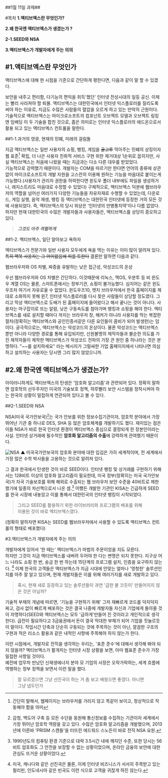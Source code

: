 ##1월 11일 과제##

#목차
**1.액티브엑스란 무엇인가?**

**2.왜 한국엔 엑티브엑스가 생겼는가 ?**

**2-1.SEED와 NSA**

**3.액티브엑스가 개발자에게 주는 의의**

#1.액티브엑스란 무엇인가
----

액티브엑스에 대해 현 시점을 기준으로 간단하게 평한다면, 다음과 같이 말 할 수 있겠다. 

보안을 내주고 편리함, 다기능의 편익을 취득'했던' 인터넷 전성시대의 
일등 공신. 이제는 빨리 사라져야 할 퇴물. 
액티브엑스는 대한민국에서 인터넷 익스플로러를 질리도록 써야 하는 이유로, 지금도 수많은 사람들의 혈압을 오르게 하고 있는 만악의 근원이다. 
기술적으로 액티브엑스는 마이크로소프트의 컴포넌트 오브젝트 모델과 오브젝트 링킹 앤 임베딩 이 두 기술을 합친 것으로, 좁은 의미로는 인터넷 익스플로러의 애드온으로서 활용 되고 있는 액티브엑스 컨트롤을 말한다. 

##1-1.과거의 영광, 현재의 민폐, 미래의 걸림돌

지금 액티브엑스는 일반 사용자의 쇼핑, 뱅킹, 게임을 ~~골고루~~ 막아주는 민폐의 상징이자 웹 표준[^1] 확립, 더 나은 사용자 친화적 서비스 구현 위한 제거대상 1순위로 꼽히지만, 사실 액티브엑스는 처음에 나왔을 때는 지금과는 다소 다른 대우를 받았었다.                      
기능적으로 강력했기 때문이다. 개발자는 COM을 따르기만 한다면 언어의 종류에 상관 없이 마이크로소프트의 개발 자원을 고스란히 이용해 원하는 기능을 마음대로 붙이는게 가능했다.(사용자가 관리자 권한을 허락한다면 윈도우 폴더 내부에도 파일을 생성하거나, 래지스트리도 마음대로 수정할 수 있었다)
구체적으로, 액티브엑스 덕분에 웹브라우저의 역할을 넘어선 여러가지 다양한 기능들을 자유자재로 수행할 수 있었는데, 다운로드, 게임 실행, 음악 재생, 뱅킹 등 액티브엑스는 대한민국 인터넷에 등장한 거의 모든 것에 사용되었다. 즉, 액티브엑스의 당시 위상은 '인터넷의 만병통치약'이나 다름 없었다.                     
하지만 현재 대한민국의 수많은 개발자들과 사용자들은, 엑티브엑스를 상당히 증오하고 있다.

>***그것도 아주 격렬하게***

##1-2. 액티브엑스, 일단 알아보고 욕하자

액티브엑스가 전문가와 일반 사용자 모두에게 욕을 먹는 이유는 이미 많이 알려져 있다. ~~특히 맥북 사용자는 그 어이없음에 피를 토한다~~
결론만 말하면 다음과 같다. 

웹브라우저와 OS 차별, 짜증을 유발하는 낮은 접근성, 악성코드의 온상

우선 웹브라우저와 OS 차별은 간단하다. 이것때문에 리눅스, 맥OS, 우분투 등 비 윈도우 계열 OS는 물론, 스마트폰에서는 정부기관, 쇼핑이 불가능했다.
심지어는 같은 윈도우조차 여기서 자유로울 수 없었다. 윈도우즈10, 엣지 브라우저에서 한국 홈페이지를 제대로 소화하지 못해 윈7, 인터넷 익스플로러를 다시 찾은 사람들이 상당할 정도였다. 
그리고 막상 액티브엑스로 도배가 된 홈페이지에 들어왔다고 해서 끝나는 것이 아니다. 사용자는 마구잡이로 뜨는 알람, 낮은 구동속도를 참아가며 뱅킹과 쇼핑을 해야 한다. 액티브엑스를 새로 설치할 때마다 꺼지는 브라우저 창, 해커가 아니라 사용자를 막는 복잡한 절차(정확히는 액티브엑스와 공인인증서같은 다른 요인들이 콤비가 되어 발생한)는 덤이다.
궁극적으로는, 액티브엑스는 악성코드의 온상이다. 물론 악성코드는 액티브엑스 뿐만 아니라 다양한 경로를 통해 유입되지만, 신원불명의 제작자들과 불순한 의도를 가진 제작자들이 제작한 액티브엑스가 악성코드 전파의 가장 큰 원인 중 하나라는 것은 분명하다. "~~를 설치하세요" 라는 메시지가 그럴싸한 기업 홈페이지에서 나타나면 의심하고 설치하는 사용자는 당시엔 그리 많지 않았으니까.

#2.왜 한국엔 액티브엑스가 생겼는가?
---
아이러니하게도 액티브엑스의 탄생은 '암호화 알고리즘'과 관련되어 있다. 정확히 말하면 암호학의 선두주자인 미국의 기술보호 정책, 하루빨리 보안 시스템을 정착시켜야 하는 한국의 상황이 밀접하게 연관되어 있다고 볼 수 있다.

##2-1.SEED와 NSA

NSA(미국 국가안보국)[^2]는 국가 안보를 위한 정보수집기관이자, 암호학 분야에서 가장 뛰어난 기관 중 하나로 DES, SHA 등 많은 암호체계를 개발하기도 했다. 재미있는 점은 이들 NSA가 바로 한국 인터넷 환경이 액티브액스 중심으로 결정되게 한 장본인이라는 사실. 인터넷 상거래에 필수적인 **암호화 알고리즘의 수출**에 강력하게 관여했기 때문이다.  

![NSA](http://www.offthegridnews.com/wp-content/uploads/2013/11/NSA-building.jpg)
▲ 미국국가안보국의 암호화 분야에 대한 입김은 가히 세계적이며, 전 세계에서 가장 많은 수학 박사들을 고용하는 것으로 알려져 있다. 

그 결과 한국에서 탄생한 것이 바로 SEED이다. 인터넷 뱅킹 및 상거래를 구현하기 위해서는 128비트 이상의 암호화 알고리즘이 필요한데, 미국 정부(정확히는 미국 국가안보국)가 자국 기술보호를 위해 해외로 수출되는 웹 브라우저 보안 수준을 40비트로 제한했기에 일종의 차선책으로서 나온 셈.[^3] 어쨌든 개발한 기관인 KISA는 긴급하게 SEED를 한국 시장에 내놓았고 이를 통해서 대한민국의 인터넷 뱅킹이 시작되었다. 

>그리고 SEED를 활용하기 위한 라이브러리와 프로그램의 배포를 위해           
>이용된 것이 바로 엑티브엑스였다.

(정확히 말하자면 KISA는 SEED를 웹브라우저에서 사용할 수 있도록 액티브엑스 컨트롤의 형태로 배포했다)

#3.액티브엑스가 개발자에게 주는 의의

개발자에게 있어서 '한 때는' 액티브엑스가 마법의 주문이었을 지도 모른다.   
하지만 그것이 지금 액티브엑스를 내버려 두어야 한 다는 변명은 되지 못한다. 지구상 어느 나라도 쇼핑 한 번, 송금 한 번 하는데 15단계의 프로그램 설치, 인증을 요구하지 않는다. [^4] 이제 한국의 고객들은 액티브엑스가 지금 시대에 안맞는 얼마나 '멍청한' 솔루션인지를 아주 잘 알고 있으며, 현재 개발자들은 이를 위해 여러가지를 새로 개발하고 있다.  

>혹시, 현재 새로 등장하고 있는 솔루션들이 과연 '급한 불 끄듯이' 만들어지지 않은 것은 아닐까?

기술적 부채의 개념에 따르면, '기능을 구현하기 위해' 그저 재빠르게 코드를 덕지덕지 짜고, 검사 없이 빠르게 배포하는 것은 결국 나중에 개발자들 자신과 기업에게 돌아올 것이 자명하다(SEED와 액티브엑스는 모두 '급하게'만들어 진 것이라고 개인적으로 생각한다). 급전이 필요하다고 3금융권에서 돈이 결국 막대한 부채가 되어 기업을 짓눌르듯이 말이다. 작업시간 단축과 단순히 구동되는 것에 주목하는 것이 아닌, 깔끔한 구조의 구현과 적은 리소스 활용과 같은 내적인 사항에 주목해야 하지 않는가 한다.

이런 시점에서, 개발자로 전직을 생각하는 우리는, '표준 준수'에 대해서 생각해 봐야 되지 않을까? 액티브엑스가 활개치는 인터넷 시장 상황을 보면, 아마 웹표준 준수가 가장 밀접한 사항일 것이다.  
예전에 업무차 만났던 신재생에너지 분야 모 기업의 사장은 오락가락하는, 세계 흐름에 역행하는 정부 정책을 보면서 이런 말을 했다. 

>잘 모르겠으면 그냥 선진국이 하는 거 좀 보고 배웠으면 좋겠다. 아니면   
>그냥 냅두던가


[^1]: 간단히 말해서, 웹페이지는 브라우저를 가리지 않고 똑같이 보이고, 정상적으로 작동해야 함을 의미

[^2]: 감청, 백도어 구축 등 모든 수단을 동원해 통신정보를 수집하는 기관이자 세계에서 가장 뛰어난 암호학 역량을 갖고 있다. 수많은 암호화 알고리즘을 개발했으며, 2013년에 이른바 'PRISM 스캔들'을 터뜨린 에드워드 스노든이 바로 전직 NSA 요원. 

[^3]: 1990년도의 컴퓨팅 환경 기준으로 대략 3.5시간 내에 깨지던 수준, 또한 당시는 56비트 암호화도 그 안전을 보장할 수 없는 상황이었으며, 온라인 금융의 보안에 대한 관심도 뜨거운 상황이었다. 

[^4]: 미국, 캐나다와 같은 선진국은 물론, 이제 인터넷 비즈니스가 서서히 주목받고 있는 필리핀, 인도네시아 같은 빈국도 이런 식으로 고객을 귀찮게 하진 않는다.
